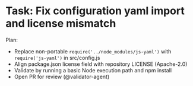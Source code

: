 # Task: Fix configuration yaml import and license mismatch

Plan:
- Replace non-portable `require('../node_modules/js-yaml')` with `require('js-yaml')` in src/config.js
- Align package.json license field with repository LICENSE (Apache-2.0)
- Validate by running a basic Node execution path and npm install
- Open PR for review (@validator-agent)

